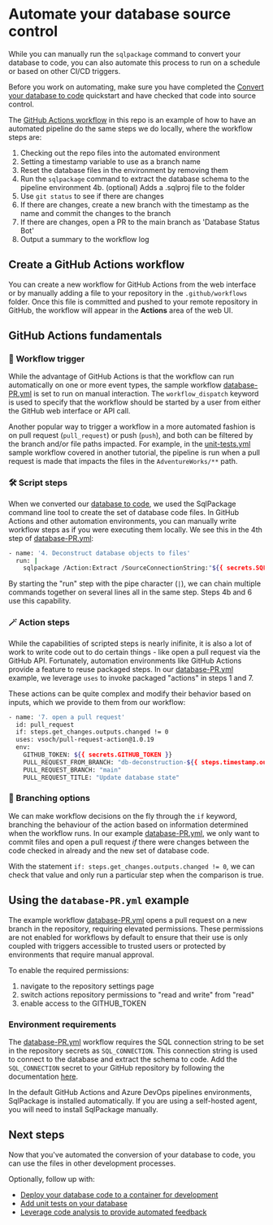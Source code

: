 # Automate your database source control

While you can manually run the `sqlpackage` command to convert your database to code, you can also automate this process to run on a schedule or based on other CI/CD triggers.

Before you work on automating, make sure you have completed the [Convert your database to code](convert-your-database-to-code.md) quickstart and have checked that code into source control.


The [GitHub Actions workflow](../.github/workflows/database-pr.yml) in this repo is an example of how to have an automated pipeline do the same steps we do locally, where the workflow steps are:

1. Checking out the repo files into the automated environment
2. Setting a timestamp variable to use as a branch name
3. Reset the database files in the environment by removing them
4. Run the `sqlpackage` command to extract the database schema to the pipeline environment
4b. (optional) Adds a .sqlproj file to the folder
5. Use `git status` to see if there are changes
6. If there are changes, create a new branch with the timestamp as the name and commit the changes to the branch
7. If there are changes, open a PR to the main branch as 'Database Status Bot'
8. Output a summary to the workflow log

## Create a GitHub Actions workflow

You can create a new workflow for GitHub Actions from the web interface or by manually adding a file to your repository in the `.github/workflows` folder.  Once this file is committed and pushed to your remote repository in GitHub, the workflow will appear in the **Actions** area of the web UI.

## GitHub Actions fundamentals

### 🚀 Workflow trigger

While the advantage of GitHub Actions is that the workflow can run automatically on one or more event types, the sample workflow [database-PR.yml](../.github/workflows/database-PR.yml) is set to run on manual interaction.  The `workflow_dispatch` keyword is used to specify that the workflow should be started by a user from either the GitHub web interface or API call.

Another popular way to trigger a workflow in a more automated fashion is on pull request (`pull_request`) or push (`push`), and both can be filtered by the branch and/or file paths impacted.  For example, in the [unit-tests.yml](../.github/workflows/database-PR.yml) sample workflow covered in another tutorial, the pipeline is run when a pull request is made that impacts the files in the `AdventureWorks/**` path.

### 🛠️ Script steps

When we converted our [database to code](convert-your-database-to-code.md), we used the SqlPackage command line tool to create the set of database code files.  In GitHub Actions and other automation environments, you can manually write workflow steps as if you were executing them locally.  We see this in the 4th step of [database-PR.yml](../github/worfklows/database-PR.yml):

```bash
- name: '4. Deconstruct database objects to files'
  run: |
    sqlpackage /Action:Extract /SourceConnectionString:"${{ secrets.SQL_CONNECTION }}" /TargetFile:"AdventureWorks" /p:ExtractTarget=ObjectType
```

By starting the "run" step with the pipe character (`|`), we can chain multiple commands together on several lines all in the same step.  Steps 4b and 6 use this capability.


### 🪄 Action steps

While the capabilities of scripted steps is nearly inifinite, it is also a lot of work to write code out to do certain things - like open a pull request via the GitHub API.  Fortunately, automation environments like GitHub Actions provide a feature to reuse packaged steps.  In our [database-PR.yml](../github/worfklows/database-PR.yml) example, we leverage `uses` to invoke packaged "actions" in steps 1 and 7.

These actions can be quite complex and modify their behavior based on inputs, which we provide to them from our workflow:

```bash
- name: '7. open a pull request'
  id: pull_request
  if: steps.get_changes.outputs.changed != 0
  uses: vsoch/pull-request-action@1.0.19
  env:
    GITHUB_TOKEN: ${{ secrets.GITHUB_TOKEN }}
    PULL_REQUEST_FROM_BRANCH: "db-deconstruction-${{ steps.timestamp.outputs.branchtimestamp }}"
    PULL_REQUEST_BRANCH: "main"
    PULL_REQUEST_TITLE: "Update database state"
```

### 🌳 Branching options

We can make workflow decisions on the fly through the `if` keyword, branching the behaviour of the action based on information determined when the workflow runs.  In our example [database-PR.yml](../github/worfklows/database-PR.yml), we only want to commit files and open a pull request *if* there were changes between the code checked in already and the new set of database code.

With the statement `if: steps.get_changes.outputs.changed != 0`, we can check that value and only run a particular step when the comparison is true.

## Using the `database-PR.yml` example

The example workflow [database-PR.yml](../github/worfklows/database-PR.yml) opens a pull request on a new branch in the repository, requiring elevated permissions.  These permissions are not enabled for workflows by default to ensure that their use is only coupled with triggers accessible to trusted users or protected by environments that require manual approval.

To enable the required permissions:
1. navigate to the repository settings page
2. switch actions repository permissions to "read and write" from "read"
3. enable access to the GITHUB_TOKEN

### Environment requirements

The [database-PR.yml](../github/worfklows/database-PR.yml) workflow requires the SQL connection string to be set in the repository secrets as `SQL_CONNECTION`.  This connection string is used to connect to the database and extract the schema to code.  Add the `SQL_CONNECTION` secret to your GitHub repository by following the documentation [here](https://docs.github.com/actions/security-guides/using-secrets-in-github-actions#creating-secrets-for-a-repository).

In the default GitHub Actions and Azure DevOps pipelines environments, SqlPackage is installed automatically.  If you are using a self-hosted agent, you will need to install SqlPackage manually.

## Next steps

Now that you've automated the conversion of your database to code, you can use the files in other development processes.

Optionally, follow up with:
- [Deploy your database code to a container for development](deploy-to-a-container.md)
- [Add unit tests on your database](add-unit-tests-on-your-database.md)
- [Leverage code analysis to provide automated feedback](code-analysis-automation.yml)
